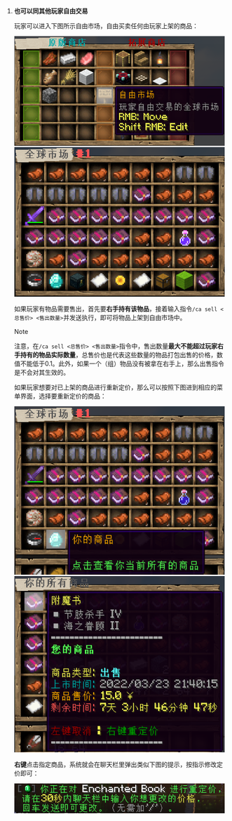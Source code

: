 1. **也可以同其他玩家自由交易**

   玩家可以进入下图所示自由市场，自由买卖任何由玩家上架的商品：

   ![](pics/store_menu8.png)
   ![](pics/store_menu9.png)

   如果玩家有物品需要售出，首先要**右手持有该物品**，接着输入指令`/ca sell <总售价> <售出数量>`并发送执行，即可将物品上架到自由市场中。

   >[!note]
   >注意，在`/ca sell <总售价> <售出数量>`指令中，售出数量**最大不能超过玩家右手持有的物品实际数量**，总售价也是代表这些数量的物品打包出售的价格，数值不能低于0.1。此外，如果一个（组）物品没有被拿在右手上，那么出售指令是不会对其生效的。

   如果玩家想要对已上架的商品进行重新定价，那么可以按照下图进到相应的菜单界面，选择要重新定价的商品：

   ![](pics/store_menu10.png)
   ![](pics/store_menu11.png)

   **右键**点击指定商品，系统就会在聊天栏里弹出类似下图的提示，按指示修改定价即可：

   ![](pics/store_menu12.png)